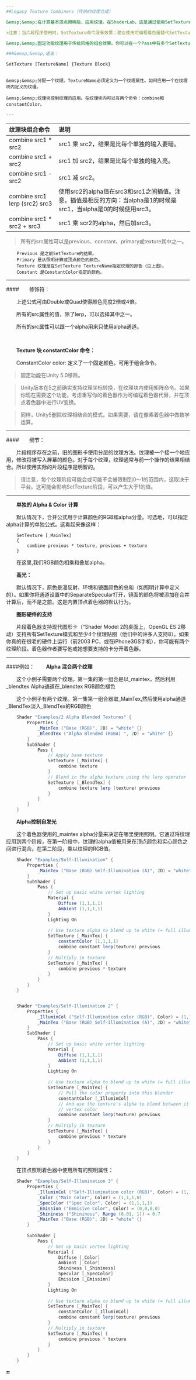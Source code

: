 ```yaml
---
##Legacy Texture Combiners（传统的纹理合成）

&emsp;&emsp;在计算基本顶点照明后，应用纹理。在ShaderLab，这是通过使用SetTexture命令。

>注意：当片段程序使用时，SetTexture命令没有效果；建议使用可编程着色器替代SetTexture命令。

&emsp;&emsp;固定功能纹理用于传统风格的组合效果。你可以在一个Pass中有多个SetTexture命令，所有纹理被顺序的应用，如绘图程序的层。SetTexture命令必须放在Pass的最后。

###&emsp;&emsp;语法：
```
    SetTexture [TextureName] {Texture Block}
```

&emsp;&emsp;分配一个纹理。TextureName必须定义为一个纹理属性。如何应用一个在纹理块内定义的纹理。

&emsp;&emsp;纹理块控制纹理的应用。在纹理块内可以有两个命令：combine和constantColor。

---
```


|纹理块组合命令|说明|
|:--|:--|
|combine src1 * src2|src1 乘 src2，结果是比每个单独的输入要暗。|
|combine src1 + src2|src1 加 src2，结果是比每个单独的输入亮。|
|combine src1 - src2|src1 减 src2。|
|combine src1 lerp (src2) src3|使用src2的alpha值在src3和src1之间插值。注意，插值是相反的方向：当alpha是1的时候是src1，当alpha是0的时候使用src3。|
|combine src1 * src2 + src3|src1 乘 scr2的alpha，然后加src3。|

>所有的src属性可以是previous、constant、primary或texture其中之一。

```
    Previous 是之前SetTexture的结果。		
    Primary 是从照明计算或顶点颜色的颜色。	
    Texture 纹理是在SetTexture TextureName指定纹理的颜色（见上图）。
    Constant 是ConstantColor指定的颜色。
```

---
		
####&emsp;&emsp;修饰符：

&emsp;&emsp;上述公式可由Double或Quad使得颜色亮度2倍或4倍。

&emsp;&emsp;所有的src属性的值，除了lerp，可以选择其中之一。	

&emsp;&emsp;所有的src属性可以跟一个alpha用来只使用alpha通道。 

<br>
		
&emsp;&emsp;**Texture 块 constantColor 命令：**

&emsp;&emsp;ConstantColor color: 定义了一个固定颜色，可用于组合命令。

>固定功能在Unity 5.0移除。

>Unity版本在5之前确实支持纹理坐标转换，在纹理块内使用矩阵命令。如果你现在需要这个功能，考虑重写你的着色器作为可编程着色器代替，并在顶点着色器中进行UV变换。

>同样，Unity5删除纹理相结合的模式。如果需要，请在像素着色器中做数学运算。

---

####&emsp;&emsp;细节：

&emsp;&emsp;片段程序存在之前，旧的图形卡使用分层的纹理方法。纹理被一个接一个地应用，修改将被写入屏幕的颜色。对于每个纹理，纹理通常与前一个操作的结果相结合。所以使用实际的片段程序是明智的。

>请注意，每个纹理阶段可能会或可能不会被限制到0～1的范围内，这取决于平台。这可能会影响SetTexture阶段，可以产生大于1的值。

---

&emsp;&emsp;**单独的 Alpha & Color 计算**

&emsp;&emsp;默认情况下，合并公式用于计算颜色的RGB和alpha分量。可选地，可以指定alpha计算的单独公式。这看起来像这样：
```
    SetTexture [_MainTex] 
    { 
        combine previous * texture, previous + texture 
    }
```
&emsp;&emsp;在这里,我们RGB颜色相乘和叠加alpha。

&emsp;&emsp;**高光：**

&emsp;&emsp;默认情况下，原色是漫反射、环境和镜面颜色的总和（如照明计算中定义的）。如果你将通道设置中的SeparateSpecular打开，镜面的颜色将被添加在合并计算后，而不是之前。这是内置顶点着色器的默认行为。

&emsp;&emsp;**图形硬件的支持**

&emsp;&emsp;片段着色器支持现代图形卡（“Shader Model 2的桌面上，OpenGL ES 2移动）支持所有SetTexture模式和至少4个纹理贴图（他们中的许多人支持8）。如果你真的在很老的硬件上运行（前2003 PC，或在iPhone3GS手机），你可能有两个纹理阶段。着色器作者要写他或她想要支持的卡分开着色器。

---

####例如：
&emsp;&emsp;**Alpha 混合两个纹理**

&emsp;&emsp;这个小例子需要两个纹理。第一集的第一组合是以_maintex，然后利用_blendtex Alpha通道在_blendtex RGB颜色褪色

&emsp;&emsp;这个小例子有两个纹理。第一集第一组合器取_MainTex,然后使用alpha通道_BlendTex淡入_BlendTex的RGB颜色

```csharp
    Shader "Examples/2 Alpha Blended Textures" {
        Properties {
            _MainTex ("Base (RGB)", 2D) = "white" {}
            _BlendTex ("Alpha Blended (RGBA) ", 2D) = "white" {}
        }
        SubShader {
            Pass {
                // Apply base texture
                SetTexture [_MainTex] {
                    combine texture
                }
                // Blend in the alpha texture using the lerp operator
                SetTexture [_BlendTex] {
                    combine texture lerp (texture) previous
                }
            }
        }
    }
```

&emsp;&emsp;**Alpha控制自发光**

&emsp;&emsp;这个着色器使用的_maintex alpha分量来决定在哪里使用照明。它通过将纹理应用到两个阶段，在第一阶段中，纹理的alpha值被用来在顶点颜色和实心颜色之间进行混合。在第二阶段，乘以纹理的RGB值。

```csharp
    Shader "Examples/Self-Illumination" {
        Properties {
            _MainTex ("Base (RGB) Self-Illumination (A)", 2D) = "white" {}
        }
        SubShader {
            Pass {
                // Set up basic white vertex lighting
                Material {
                    Diffuse (1,1,1,1)
                    Ambient (1,1,1,1)
                }
                Lighting On
    
                // Use texture alpha to blend up to white (= full illumination)
                SetTexture [_MainTex] {
                    constantColor (1,1,1,1)
                    combine constant lerp(texture) previous
                }
                // Multiply in texture
                SetTexture [_MainTex] {
                    combine previous * texture
                }
            }
        }
    }
```

```csharp

    Shader "Examples/Self-Illumination 2" {
        Properties {
            _IlluminCol ("Self-Illumination color (RGB)", Color) = (1,1,1,1)
            _MainTex ("Base (RGB) Self-Illumination (A)", 2D) = "white" {}
        }
        SubShader {
            Pass {
                // Set up basic white vertex lighting
                Material {
                    Diffuse (1,1,1,1)
                    Ambient (1,1,1,1)
                }
                Lighting On
    
                // Use texture alpha to blend up to white (= full illumination)
                SetTexture [_MainTex] {
                    // Pull the color property into this blender
                    constantColor [_IlluminCol]
                    // And use the texture's alpha to blend between it and
                    // vertex color
                    combine constant lerp(texture) previous
                }
                // Multiply in texture
                SetTexture [_MainTex] {
                    combine previous * texture
                }
            }
        }
    }
```

&emsp;&emsp;在顶点照明着色器中使用所有的照明属性：
```csharp
    Shader "Examples/Self-Illumination 3" {
        Properties {
            _IlluminCol ("Self-Illumination color (RGB)", Color) = (1,1,1,1)
            _Color ("Main Color", Color) = (1,1,1,0)
            _SpecColor ("Spec Color", Color) = (1,1,1,1)
            _Emission ("Emmisive Color", Color) = (0,0,0,0)
            _Shininess ("Shininess", Range (0.01, 1)) = 0.7
            _MainTex ("Base (RGB)", 2D) = "white" {}
        }
    
        SubShader {
            Pass {
                // Set up basic vertex lighting
                Material {
                    Diffuse [_Color]
                    Ambient [_Color]
                    Shininess [_Shininess]
                    Specular [_SpecColor]
                    Emission [_Emission]
                }
                Lighting On
    
                // Use texture alpha to blend up to white (= full illumination)
                SetTexture [_MainTex] {
                    constantColor [_IlluminCol]
                    combine constant lerp(texture) previous
                }
                // Multiply in texture
                SetTexture [_MainTex] {
                    combine previous * texture
                }
            }
        }
    }
```

🔚